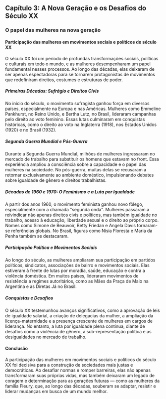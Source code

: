 
## Capítulo 3: A Nova Geração e os Desafios do Século XX

### O papel das mulheres na nova geração

#### Participação das mulheres em movimentos sociais e políticos do século XX

O século XX foi um período de profundas transformações sociais, políticas e culturais em todo o mundo, e as mulheres desempenharam um papel fundamental nesses processos. Ao longo das décadas, elas deixaram de ser apenas espectadoras para se tornarem protagonistas de movimentos que redefiniram direitos, costumes e estruturas de poder.

##### Primeiras Décadas: Sufrágio e Direitos Civis

No início do século, o movimento sufragista ganhou força em diversos países, especialmente na Europa e nas Américas. Mulheres como Emmeline Pankhurst, no Reino Unido, e Bertha Lutz, no Brasil, lideraram campanhas pelo direito ao voto feminino. Essas lutas culminaram em conquistas históricas, como o direito ao voto na Inglaterra (1918), nos Estados Unidos (1920) e no Brasil (1932).

##### Segunda Guerra Mundial e Pós-Guerra

Durante a Segunda Guerra Mundial, milhões de mulheres ingressaram no mercado de trabalho para substituir os homens que estavam no front. Essa experiência ampliou a consciência sobre a capacidade e o papel das mulheres na sociedade. No pós-guerra, muitas delas se recusaram a retornar exclusivamente ao ambiente doméstico, impulsionando debates sobre igualdade de gênero e direitos trabalhistas.

##### Décadas de 1960 e 1970: O Feminismo e a Luta por Igualdade

A partir dos anos 1960, o movimento feminista ganhou novo fôlego, especialmente com a chamada "segunda onda". Mulheres passaram a reivindicar não apenas direitos civis e políticos, mas também igualdade no trabalho, acesso à educação, liberdade sexual e o direito ao próprio corpo. Nomes como Simone de Beauvoir, Betty Friedan e Angela Davis tornaram-se referências globais. No Brasil, figuras como Nísia Floresta e Maria da Penha também se destacaram.

##### Participação Política e Movimentos Sociais

Ao longo do século, as mulheres ampliaram sua participação em partidos políticos, sindicatos, associações de bairro e movimentos sociais. Elas estiveram à frente de lutas por moradia, saúde, educação e contra a violência doméstica. Em muitos países, lideraram movimentos de resistência a regimes autoritários, como as Mães da Praça de Maio na Argentina e as Diretas Já no Brasil.

##### Conquistas e Desafios

O século XX testemunhou avanços significativos, como a aprovação de leis de igualdade salarial, a criação de delegacias da mulher, a ampliação da licença-maternidade e a presença crescente de mulheres em cargos de liderança. No entanto, a luta por igualdade plena continua, diante de desafios como a violência de gênero, a sub-representação política e as desigualdades no mercado de trabalho.

#### Conclusão

A participação das mulheres em movimentos sociais e políticos do século XX foi decisiva para a construção de sociedades mais justas e democráticas. Ao desafiar normas e romper barreiras, elas não apenas transformaram suas próprias vidas, mas também deixaram um legado de coragem e determinação para as gerações futuras — como as mulheres da família Fleury, que, ao longo das décadas, souberam se adaptar, resistir e liderar mudanças em busca de um mundo melhor.
```